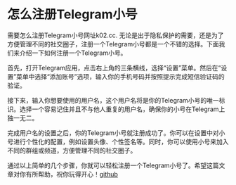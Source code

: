# 怎么注册Telegram小号

需要怎么注册Telegram小号网址k02.cc. 无论是出于隐私保护的需要，还是为了方便管理不同的社交圈子，注册一个Telegram小号都是一个不错的选择。下面我们来介绍一下如何注册一个Telegram小号。

首先，打开Telegram应用，点击右上角的三条横线，选择“设置”菜单。然后在“设置”菜单中选择“添加账号”选项，输入你的手机号码并按照提示完成短信验证码的验证。

接下来，输入你想要使用的用户名，这个用户名将是你的Telegram小号的唯一标识。选择一个容易记住并且不与他人重复的用户名，确保你的小号在Telegram上独一无二。

完成用户名的设置之后，你的Telegram小号就注册成功了。你可以在设置中对小号进行个性化的配置，例如设置头像、个性签名等。同时，你可以使用小号来加入不同的群组或频道，方便管理不同的社交圈子。

通过以上简单的几个步骤，你就可以轻松注册一个Telegram小号了。希望这篇文章对你有所帮助，祝你玩得开心！[github](https://github.com)